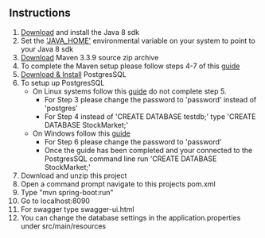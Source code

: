 Instructions
-
1. [Download](http://www.oracle.com/technetwork/java/javase/downloads/index.html) and install the Java 8 sdk
2. Set the ['JAVA_HOME'](https://docs.oracle.com/cd/E19509-01/820-3208/inst_cli_jdk_javahome_t/) environmental variable on your system to point to your Java 8 sdk
3. [Download](https://maven.apache.org/download.cgi) Maven 3.3.9 source zip archive
4. To complete the Maven setup please follow steps 4-7 of this [guide](http://www.tutorialspoint.com/maven/maven_environment_setup.htm)
5. [Download & Install](https://www.postgresql.org/download/) PostgresSQL
6. To setup up PostgresSQL
	* On Linux systems follow this [guide](http://www.techrepublic.com/blog/diy-it-guy/diy-a-postgresql-database-server-setup-anyone-can-handle/) do not complete step 5.
		* For Step 3 please change the password to 'password' instead of 'postgres'
		* For Step 4 instead of 'CREATE DATABASE testdb;' type 'CREATE DATABASE StockMarket;'
	* On Windows follow this [guide](http://blog.mclaughlinsoftware.com/2014/03/02/postgresql-install-windows/)
		* For Step 6 please change the password to 'password'
		* Once the guide has been completed and your connected to the PostgresSQL command line run 'CREATE DATABASE StockMarket;'
8. Download and unzip this project
9. Open a command prompt navigate to this projects pom.xml
10. Type "mvn spring-boot:run"
11. Go to localhost:8090
12. For swagger type swagger-ui.html
13. You can change the database settings in the application.properties under src/main/resources